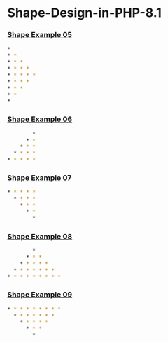 # Shape-Design-in-PHP-8.1


### [Shape Example 05](./src/Patterns/Shape05Design.php)
```bash
*
* *
* * *
* * * *
* * * * *
* * * *
* * *
* *
*
```

### [Shape Example 06](./src/Patterns/Shape06Design.php)
```bash
        *
      * *
    * * *
  * * * *
* * * * *
```

### [Shape Example 07](./src/Patterns/Shape07Design.php)
```bash
* * * * *
  * * * *
    * * *
      * *
        *
```

### [Shape Example 08](./src/Patterns/Shape08Design.php)
```bash
        *
      * * *
    * * * * *
  * * * * * * *
* * * * * * * * *
```

### [Shape Example 09](./src/Patterns/Shape09Design.php)
```bash
* * * * * * * * *
  * * * * * * *
    * * * * *
      * * *
        *
```